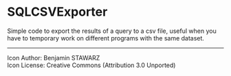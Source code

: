 # SQLCSVExporter

Simple code to export the results of a query to a csv file, useful when you have to temporary work on different programs with the same dataset.




--------------------------------------------------------------
 Icon Author: Benjamin STAWARZ  
 Icon License: Creative Commons (Attribution 3.0 Unported)
